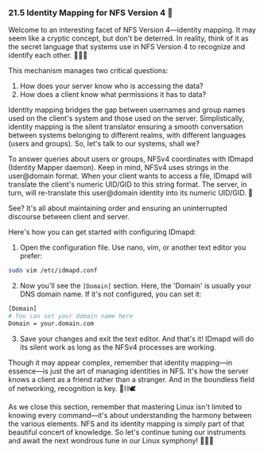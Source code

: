 ### 21.5 Identity Mapping for NFS Version 4 🧩

Welcome to an interesting facet of NFS Version 4—identity mapping. It may seem like a cryptic concept, but don't be deterred. In reality, think of it as the secret language that systems use in NFS Version 4 to recognize and identify each other. 🕵️‍♀️🔐

This mechanism manages two critical questions:
1. How does your server know who is accessing the data?
2. How does a client know what permissions it has to data?

Identity mapping bridges the gap between usernames and group names used on the client's system and those used on the server. Simplistically, identity mapping is the silent translator ensuring a smooth conversation between systems belonging to different realms, with different languages (users and groups). So, let's talk to our systems, shall we?

To answer queries about users or groups, NFSv4 coordinates with IDmapd (Identity Mapper daemon). Keep in mind, NFSv4 uses strings in the user@domain format. When your client wants to access a file, IDmapd will translate the client's numeric UID/GID to this string format. The server, in turn, will re-translate this user@domain identity into its numeric UID/GID. 🔄

See? It's all about maintaining order and ensuring an uninterrupted discourse between client and server.

Here's how you can get started with configuring IDmapd:

1. Open the configuration file. Use nano, vim, or another text editor you prefer:
```bash 
sudo vim /etc/idmapd.conf
```
2. Now you'll see the `[Domain]` section. Here, the 'Domain' is usually your DNS domain name. If it's not configured, you can set it:
```bash 
[Domain]
# You can set your domain name here
Domain = your.domain.com
```
3. Save your changes and exit the text editor. And that's it! IDmapd will do its silent work as long as the NFSv4 processes are working.

Though it may appear complex, remember that identity mapping—in essence—is just the art of managing identities in NFS. It's how the server knows a client as a friend rather than a stranger. And in the boundless field of networking, recognition is key. 🔑⛓️🕊️

As we close this section, remember that mastering Linux isn't limited to knowing every command—it's about understanding the harmony between the various elements. NFS and its identity mapping is simply part of that beautiful concert of knowledge. So let's continue tuning our instruments and await the next wondrous tune in our Linux symphony! 🎵🎶🎹